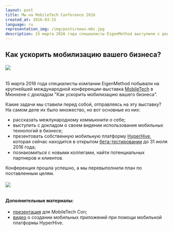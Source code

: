 ```yaml
---
layout: post
title: Мы на MobileTech Conference 2016
created_at: 2016-03-15
language: ru
representation_img: /img/posts/news-mbc.jpg
description: 15 марта 2016 года специалисты EigenMethod выступили с докладом на международной выставке MobileTech в Мюнхене
---
```


## Как ускорить мобилизацию вашего бизнеса?

###### ![](/img/posts/mbc.jpg)

15 марта 2016 года специалисты компании EigenMethod побывали на крупнейшей международной конференции-выставка [MobileTech][con] в Мюнхене с докладом "Как ускорить мобилизацию вашего бизнеса".   

Какие задачи мы ставили перед собой, отправляясь на эту выставку? На самом деле их было множество, но вот основные из них:  

* рассказать межлународному коммьюнити о себе;  
* выступить с докладом о своем видении использования мобильных технологий в бизнесе;  
* презентовать собственную мобильную платформу [HyperHive][hh], которая сейчас находится в открытом [бета-тестировании][eap] до 31 июля 2016 года;  
* познакомиться с новыми коллегами, найти потенциальных партнеров и клиентов.  

Конференция прошла успешно, а мы перевыполнили план по поставленным целям.  

###### ![](/img/posts/mbc2.png)  

#### **Дополнительные материалы:**   

* [презентация][pres] для MobileTech Con;  
* [видео][tube] о создании мобильных приложений при помощи мобильной платформы HyperHive.  

[//]: #
   [eap]:<http://eigenmethod.ru/2016/04/18/hh-reliz.ru.html>
   [hh]: <http://eigenmethod.ru/products/hh/>
   [tube]: <https://www.youtube.com/watch?v=7bhegv1JR_Y>
   [con]: <https://mobiletechcon.de/>
   [pres]: <http://eigenmethod.ru/pres/mbs.pdf>